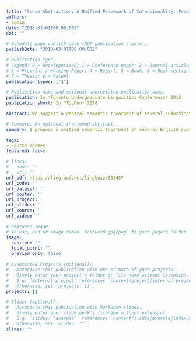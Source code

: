 ```yaml
---
title: "Sense Abstraction: A Unified Framework of Intensionality, Predicate Abstraction, and Alternative Semantics"
authors:
- admin
date: "2018-03-01T00:00:00Z"
doi: ""

# Schedule page publish date (NOT publication's date).
publishDate: "2018-03-01T00:00:00Z"

# Publication type.
# Legend: 0 = Uncategorized; 1 = Conference paper; 2 = Journal article;
# 3 = Preprint / Working Paper; 4 = Report; 5 = Book; 6 = Book section;
# 7 = Thesis; 8 = Patent
publication_types: ["1"]

# Publication name and optional abbreviated publication name.
publication: In *Toronto Undergraduate Linguistics Conference* 2018
publication_short: In *TULCon* 2018

abstract: We suggest a general semantic treatment of several subordinate clause types grounded in their syntactic similarity. Crucial to this framework is the choice to view syntactic trees as evaluatable objects that can be passed as meanings through the lambda calculus. Thus, the meaning of a subordinate clause is a pointer to a syntactic node whose denotation can be evaluated further along in the process of semantic composition. This analysis is sufficiently general to unify the semantic treatment of propositional attitude predicates, relative clauses, and control predicates without the need for exceptional rules like predicate abstraction. It can also be used to express a syncategorematic denotation for only.

# Summary. An optional shortened abstract.
summary: I propose a unified semantic treatment of several English subordinate clause types.

tags:
- Source Themes
featured: false

# links:
# - name: ""
#   url: ""
url_pdf: https://ling.auf.net/lingbuzz/003487
url_code: ''
url_dataset: ''
url_poster: ''
url_project: ''
url_slides: ''
url_source: ''
url_video: ''

# Featured image
# To use, add an image named `featured.jpg/png` to your page's folder. 
image:
  caption: ""
  focal_point: ""
  preview_only: false

# Associated Projects (optional).
#   Associate this publication with one or more of your projects.
#   Simply enter your project's folder or file name without extension.
#   E.g. `internal-project` references `content/project/internal-project/index.md`.
#   Otherwise, set `projects: []`.
projects: []

# Slides (optional).
#   Associate this publication with Markdown slides.
#   Simply enter your slide deck's filename without extension.
#   E.g. `slides: "example"` references `content/slides/example/index.md`.
#   Otherwise, set `slides: ""`.
slides: ""
---
```

